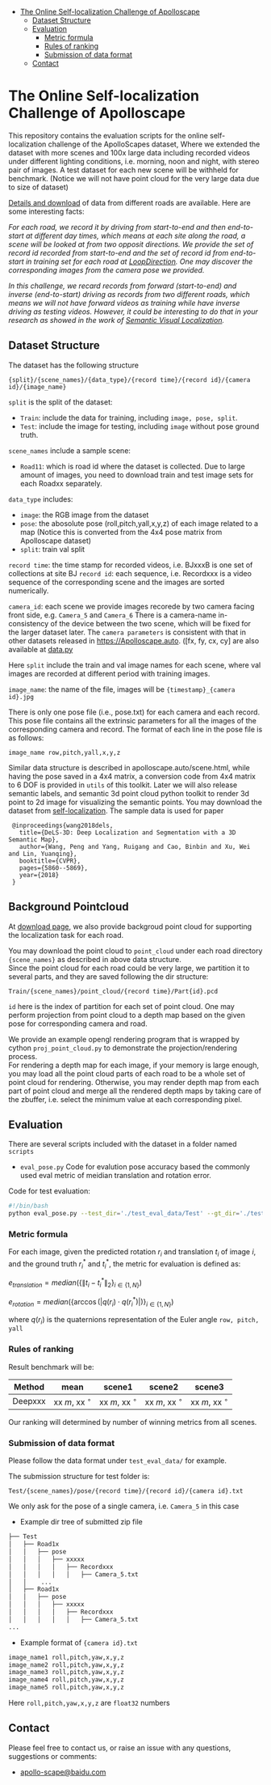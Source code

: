 * [The Online Self-localization Challenge of Apolloscape](#the-online-self-localization-challenge-of-apolloscape)
   * [Dataset Structure](#dataset-structure)
   * [Evaluation](#evaluation)
      * [Metric formula](#metric-formula)
      * [Rules of ranking](#rules-of-ranking)
      * [Submission of data format](#submission-of-data-format)
   * [Contact](#contact)

# The Online Self-localization Challenge of Apolloscape
This repository contains the evaluation scripts for the online self-localization challenge of the ApolloScapes dataset,
Where we extended the dataset with more scenes and 100x large data including recorded videos under different lighting conditions, i.e. morning, noon and night, with stereo pair of images. 
A test dataset for each new scene will be withheld for benchmark. (Notice we will not have point cloud for the very large data due to size of dataset)

[Details and download](http://apolloscape.auto/self_localization.html) of data from different roads are available. Here are some interesting facts: 

_For each road, we record it by driving from start-to-end and then end-to-start at different day times, which means at each site along the road, a scene will be looked at from two opposit directions. 
We provide the set of record id recorded from start-to-end and the set of record id from end-to-start in training set for each road at [LoopDirection](https://github.com/ApolloScapeAuto/dataset-api/blob/master/self_localization/LoopDirection.md). One may discover the corresponding images from the camera pose we provided._

_In this challenge, we recard records from forward (start-to-end) and inverse (end-to-start) driving as records from two different roads, which means we will not have forward videos as training while have inverse driving as testing videos. 
However, it could be interesting to do that in your research as showed in the work of [Semantic Visual Localization](https://arxiv.org/abs/1712.05773)._


## Dataset Structure

The dataset has the following structure
```
{split}/{scene_names}/{data_type}/{record time}/{record id}/{camera id}/{image_name}
```
`split` is the split of the dataset:
- `Train`: include the data for training, including `image, pose, split`.
- `Test`: include the image for testing, including `image` without pose ground truth.

`scene_names` include a sample scene:
- `Road11`: which is road id where the dataset is collected.
Due to large amount of images, you need to download train and test image sets for each Roadxx separately.


`data_type` includes: 
- `image`: the RGB image from the dataset
- `pose`: the abosolute pose (roll,pitch,yall,x,y,z) of each image related to a map (Notice this is converted from the 4x4 pose matrix from Apolloscape dataset)
- `split`: train val split

`record time`: the time stamp for recorded videos, i.e. BJxxxB is one set of collections at site BJ
`record id`: each sequence, i.e. Recordxxx is a video sequence of the corresponding scene and the images are sorted numerically. 



`camera_id`: each scene we provide images recorede by two camera facing front side, e.g. `Camera_5` and `Camera_6`
There is a camera-name in-consistency of the device between the two scene, which will be fixed for the larger dataset later.
The `camera parameters` is consistent with that in other datasets released in https://Apolloscape.auto. ([fx, fy, cx, cy] are also available at [data.py](https://github.com/ApolloScapeAuto/dataset-api/blob/master/utils/data.py)

Here ```split``` include the train and val image names for each scene, where val images are recorded at different period with training images.

`image_name`: the name of the file, images will be ```{timestamp}_{camera id}.jpg```

There is only one pose file (i.e., pose.txt) for each camera and each record. This pose file contains all the extrinsic parameters for all the images of the corresponding camera and record. The format of each line in the pose file is as follows:

```image_name row,pitch,yall,x,y,z```

Similar data structure is described in apolloscape.auto/scene.html, while having the pose saved in a 4x4 matrix, a conversion code from 4x4 matrix to 6 DOF is provided in `utils` of this toolkit.
Later we will also release semantic labels,  and semantic 3d point cloud python toolkit to render 3d point to 2d image for visualizing the semantic points.
You may download the dataset from [self-localization](http://apolloscape.auto/ECCV/challenge.html). The sample data is used for paper 

```
 @inproceedings{wang2018dels,
   title={DeLS-3D: Deep Localization and Segmentation with a 3D Semantic Map},
   author={Wang, Peng and Yang, Ruigang and Cao, Binbin and Xu, Wei and Lin, Yuanqing},
   booktitle={CVPR},
   pages={5860--5869},
   year={2018}
 }
```

## Background Pointcloud
At [download page](http://apolloscape.auto/self_localization.html), we also provide backgroud point cloud for supporting the localization task for each road. 

You may download the point cloud to ```point_cloud``` under each road directory ```{scene_names}``` as described in above data structure.  
Since the point cloud for each road could be very large, we partition it to several parts, and they are saved following the dir structure: 
```
Train/{scene_names}/point_cloud/{record time}/Part{id}.pcd
```
`id` here is the index of partition for each set of point cloud. One may perform projection from point cloud to a depth map  based on the given pose for corresponding camera and road. 

We provide an example opengl rendering program that is wrapped by cython ```proj_point_cloud.py``` to demonstrate the projection/rendering process.  
For rendering a depth map for each image, if your memory is large enough, you may load all the point cloud parts of each road to be a whole set of point cloud for rendering. Otherwise, you may render depth map from each part of point cloud and merge all the rendered depth maps by taking care of the zbuffer, i.e. select the minimum value at each corresponding pixel. 


## Evaluation
There are several scripts included with the dataset in a folder named `scripts`
 - `eval_pose.py`   Code for evalution pose accuracy based the commonly used eval metric of meidian translation and rotation error.

Code for test evaluation: 
```bash
#!/bin/bash
python eval_pose.py --test_dir='./test_eval_data/Test' --gt_dir='./test_eval_data/Test_gt' --res_file='./test_eval_data/res.txt'
```

### Metric formula

For each image, given the predicted rotation $r_i$ and translation $t_i$ of image $i$, and the ground truth $r^*_i$ and $t^*_i$, the metric for evaluation is defined as: 

$e_{translation} = median(\{\|t_i - t^*_i\|_2\}_{i\in\{1, N\}})$

$e_{rotation} = median(\{\arccos(|q(r_i) \cdot q(r^*_i)|) \}_{i\in\{1, N\}})$

where $q(r_i)$ is the quaternions representation of the Euler angle ```row, pitch, yall```


### Rules of ranking

Result benchmark will be:

| Method | mean | scene1 | scene2 | scene3 | 
| ------ |:------:|:------:|:------:|:------:|
| Deepxxx |xx $m$, xx $^{\circ}$  | xx $m$, xx $^{\circ}$ | xx $m$, xx $^{\circ}$ | xx $m$, xx $^{\circ}$ | 

Our ranking will determined by number of winning metrics from all scenes.


### Submission of data format
Please follow the data format under ```test_eval_data/``` for example. 

The submission structure for test folder is:
```
Test/{scene_names}/pose/{record time}/{record id}/{camera id}.txt
```

We only ask for the pose of a single camera, i.e. ```Camera_5``` in this case

- Example dir tree of submitted zip file
```bash
├── Test
│   ├── Road1x
│   │   ├── pose
│   │   │   ├── xxxxx
│   │   │   │   ├── Recordxxx
│   │   │   │   │   ├── Camera_5.txt
│   │    ...
│   ├── Road1x
│   │   ├── pose
│   │   │   ├── xxxxx
│   │   │   │   ├── Recordxxx
│   │   │   │   │   ├── Camera_5.txt
...
```

 - Example format of ```{camera id}.txt```
```bash
image_name1 roll,pitch,yaw,x,y,z
image_name2 roll,pitch,yaw,x,y,z
image_name3 roll,pitch,yaw,x,y,z
image_name4 roll,pitch,yaw,x,y,z
image_name5 roll,pitch,yaw,x,y,z
```
Here  ```roll,pitch,yaw,x,y,z``` are ```float32``` numbers


## Contact
Please feel free to contact us, or raise an issue with any questions, suggestions or comments:
* apollo-scape@baidu.com


